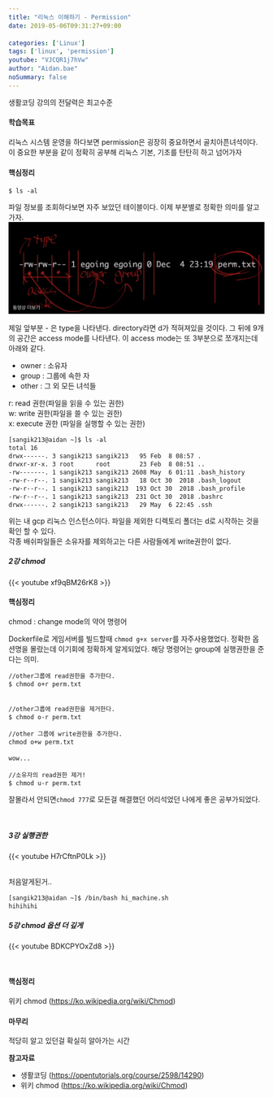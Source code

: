 ```yaml
---
title: "리눅스 이해하기 - Permission"
date: 2019-05-06T09:31:27+09:00

categories: ['Linux']
tags: ['linux', 'permission']
youtube: "VJCQR1j7hVw"
author: "Aidan.bae"
noSummary: false
---
```


생활코딩 강의의 전달력은 최고수준

#### 학습목표 
리눅스 시스템 운영을 하다보면 permission은 굉장히 중요하면서 골치아픈녀석이다.  
이 중요한 부분을 같이 정확히 공부해 리눅스 기본, 기초를 탄탄히 하고 넘어가자

#### 핵심정리

```
$ ls -al
```
파일 정보를 조회하다보면 자주 보았던 테이블이다. 이제 부분별로 정확한 의미를 알고가자.
![sc](screenshot.png)


제일 앞부분 - 은 type을 나타낸다. directory라면 d가 적혀져있을 것이다.
그 뒤에 9개의 공간은 access mode를 나타낸다.
이 access mode는 또 3부분으로 쪼개지는데 아래와 같다.
 
- owner : 소유자
- group : 그룹에 속한 자
- other : 그 외 모든 녀석들

r: read 권한(파일을 읽을 수 있는 권한)  
w: write 권한(파일을 쓸 수 있는 권한)  
x: execute 권한 (파일을 실행할 수 있는 권한)  



```
[sangik213@aidan ~]$ ls -al
total 16
drwx------. 3 sangik213 sangik213   95 Feb  8 08:57 .
drwxr-xr-x. 3 root      root        23 Feb  8 08:51 ..
-rw-------. 1 sangik213 sangik213 2608 May  6 01:11 .bash_history
-rw-r--r--. 1 sangik213 sangik213   18 Oct 30  2018 .bash_logout
-rw-r--r--. 1 sangik213 sangik213  193 Oct 30  2018 .bash_profile
-rw-r--r--. 1 sangik213 sangik213  231 Oct 30  2018 .bashrc
drwx------. 2 sangik213 sangik213   29 May  6 22:45 .ssh
```
위는 내 gcp 리눅스 인스턴스이다. 파일을 제외한 디렉토리 폴더는 d로 시작하는 것을 확인 할 수 있다.  
각종 배쉬파일들은 소유자를 제외하고는 다른 사람들에게 write권한이 없다.

##### 2강 chmod
{{< youtube xf9qBM26rK8 >}}
<br>
#### 핵심정리

chmod : change mode의 약어 명령어

Dockerfile로 게임서버를 빌드할때 `chmod g+x server`를 자주사용했었다. 정확한 옵션명을 몰랐는데 이기회에 정확하게 알게되었다. 해당 명령어는 group에 실행권한을 준다는 의미.
```
//other그룹에 read권한을 추가한다.
$ chmod o+r perm.txt


//other그룹에 read권한을 제거한다.
$ chmod o-r perm.txt

//other 그룹에 write권한을 추가한다.
chmod o+w perm.txt

wow...

//소유자의 read권한 제거!
$ chmod u-r perm.txt
```

잘몰라서 안되면`chmod 777`로 모든걸 해결했던 어리석었던 나에게 좋은 공부가되었다.

<br>

##### 3강 실행권한
{{< youtube H7rCftnP0Lk >}}

<br>
처음알게된거..

```
[sangik213@aidan ~]$ /bin/bash hi_machine.sh 
hihihihi
```

##### 5강 chmod 옵션 더 깊게
{{< youtube BDKCPYOxZd8 >}}

<br>

#### 핵심정리

위키 chmod (https://ko.wikipedia.org/wiki/Chmod)

#### 마무리

적당히 알고 있던걸 확실히 알아가는 시간

**참고자료**  

- 생활코딩 (https://opentutorials.org/course/2598/14290)
- 위키 chmod (https://ko.wikipedia.org/wiki/Chmod)